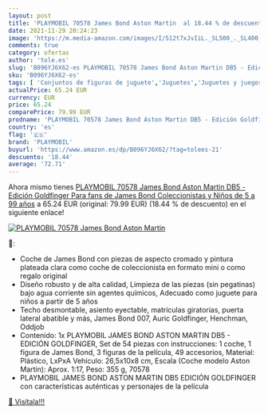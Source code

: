 ```yaml
---
layout: post
title: 'PLAYMOBIL 70578 James Bond Aston Martin  al 18.44 % de descuento'
date: 2021-11-29 20:24:23
image: 'https://m.media-amazon.com/images/I/512t7xJvIiL._SL500_._SL400_.jpg'
comments: true
category: ofertas
author: 'tole.es'
slug: 'B096YJ6X62-es PLAYMOBIL 70578 James Bond Aston Martin DB5 - Edición...'
sku: 'B096YJ6X62-es'
tags: [ 'Conjuntos de figuras de juguete','Juguetes','Juguetes y juegos','Muñecos y figuras','playmobil', ]
actualPrice: 65.24 EUR
currency: EUR
price: 65.24
comparePrice: 79.99 EUR
prodname: 'PLAYMOBIL 70578 James Bond Aston Martin DB5 - Edición Goldfinger  Para fans de James Bond  Coleccionistas y Niños de 5 a 99 años'
country: 'es'
flag: '🇪🇸'
brand: 'PLAYMOBIL'
buyurl: 'https://www.amazon.es/dp/B096YJ6X62/?tag=tolees-21'
descuento: '18.44'
average: '72.71'
---
```


Ahora mismo tienes [PLAYMOBIL 70578 James Bond Aston Martin DB5 - Edición Goldfinger  Para fans de James Bond  Coleccionistas y Niños de 5 a 99 años](https://www.amazon.es/dp/B096YJ6X62/?tag=tolees-21) a 65.24 EUR (original: 79.99 EUR) (18.44 %  de descuento) en el siguiente enlace!

[![PLAYMOBIL 70578 James Bond Aston Martin ](https://m.media-amazon.com/images/I/512t7xJvIiL._SL500_._SL400_.jpg)](https://www.amazon.es/dp/B096YJ6X62/?tag=tolees-21)

🔎:

- Coche de James Bond con piezas de aspecto cromado y pintura plateada clara como coche de coleccionista en formato mini o como regalo original
- Diseño robusto y de alta calidad, Limpieza de las piezas (sin pegatinas) bajo agua corriente sin agentes químicos, Adecuado como juguete para niños a partir de 5 años
- Techo desmontable, asiento eyectable, matrículas giratorias, puerta lateral abatible y más, James Bond 007, Auric Goldfinger, Henchman, Oddjob
- Contenido: 1x PLAYMOBIL JAMES BOND ASTON MARTIN DB5 - EDICIÓN GOLDFINGER, Set de 54 piezas con instrucciones: 1 coche, 1 figura de James Bond, 3 figuras de la película, 49 accesorios, Material: Plástico, LxPxA Vehículo: 26,5x10x8 cm, Escala (Coche modelo Aston Martin): Aprox. 1:17, Peso: 355 g, 70578
- PLAYMOBIL JAMES BOND ASTON MARTIN DB5 EDICIÓN GOLDFINGER con características auténticas y personajes de la película

[🛒 Visítala!!!](https://www.amazon.es/dp/B096YJ6X62/?tag=tolees-21)
